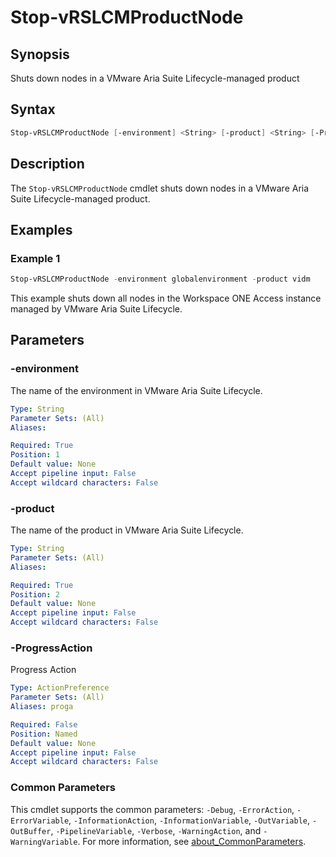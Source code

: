 # Stop-vRSLCMProductNode

## Synopsis

Shuts down nodes in a VMware Aria Suite Lifecycle-managed product

## Syntax

```powershell
Stop-vRSLCMProductNode [-environment] <String> [-product] <String> [-ProgressAction <ActionPreference>] [<CommonParameters>]
```

## Description

The `Stop-vRSLCMProductNode` cmdlet shuts down nodes in a VMware Aria Suite Lifecycle-managed product.

## Examples

### Example 1

```powershell
Stop-vRSLCMProductNode -environment globalenvironment -product vidm
```

This example shuts down all nodes in the Workspace ONE Access instance managed by VMware Aria Suite Lifecycle.

## Parameters

### -environment

The name of the environment in VMware Aria Suite Lifecycle.

```yaml
Type: String
Parameter Sets: (All)
Aliases:

Required: True
Position: 1
Default value: None
Accept pipeline input: False
Accept wildcard characters: False
```

### -product

The name of the product in VMware Aria Suite Lifecycle.

```yaml
Type: String
Parameter Sets: (All)
Aliases:

Required: True
Position: 2
Default value: None
Accept pipeline input: False
Accept wildcard characters: False
```

### -ProgressAction

Progress Action

```yaml
Type: ActionPreference
Parameter Sets: (All)
Aliases: proga

Required: False
Position: Named
Default value: None
Accept pipeline input: False
Accept wildcard characters: False
```

### Common Parameters

This cmdlet supports the common parameters: `-Debug`, `-ErrorAction`, `-ErrorVariable`, `-InformationAction`, `-InformationVariable`, `-OutVariable`, `-OutBuffer`, `-PipelineVariable`, `-Verbose`, `-WarningAction`, and `-WarningVariable`. For more information, see [about_CommonParameters](http://go.microsoft.com/fwlink/?LinkID=113216).
